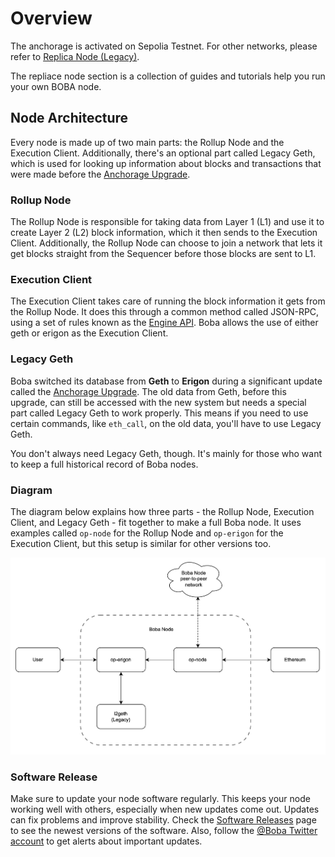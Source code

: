 # Overview

The anchorage is activated on Sepolia Testnet. For other networks, please refer to [Replica Node (Legacy)](https://github.com/bobanetwork/boba_legacy/blob/develop/boba_community/boba-node/README.md).

The repliace node section is a collection of guides and tutorials help you run your own BOBA node.

## Node Architecture

Every node is made up of two main parts: the Rollup Node and the Execution Client. Additionally, there's an optional part called Legacy Geth, which is used for looking up information about blocks and transactions that were made before the [Anchorage Upgrade](https://github.com/bobanetwork/boba/blob/develop/boba-chain-ops/README.md#migration).

### Rollup Node

The Rollup Node is responsible for taking data from Layer 1 (L1) and use it to create Layer 2 (L2) block information, which it then sends to the Execution Client. Additionally, the Rollup Node can choose to join a network that lets it get blocks straight from the Sequencer before those blocks are sent to L1.

### Execution Client

The Execution Client takes care of running the block information it gets from the Rollup Node. It does this through a common method called JSON-RPC, using a set of rules known as the [Engine API](https://github.com/ethereum/execution-apis/blob/main/src/engine/common.md#engine-api----common-definitions). Boba allows the use of either geth or erigon as the Execution Client.

### Legacy Geth

Boba switched its database from **Geth** to **Erigon** during a significant update called the [Anchorage Upgrade](https://github.com/bobanetwork/boba/blob/develop/boba-chain-ops/README.md#migration). The old data from Geth, before this upgrade, can still be accessed with the new system but needs a special part called Legacy Geth to work properly. This means if you need to use certain commands, like `eth_call`, on the old data, you'll have to use Legacy Geth.

You don't always need Legacy Geth, though. It's mainly for those who want to keep a full historical record of Boba nodes.

### Diagram

The diagram below explains how three parts - the Rollup Node, Execution Client, and Legacy Geth - fit together to make a full Boba node. It uses examples called `op-node` for the Rollup Node and `op-erigon` for the Execution Client, but this setup is similar for other versions too.

![image](../diagrams/node-operator.png)

### Software Release

Make sure to update your node software regularly. This keeps your node working well with others, especially when new updates come out. Updates can fix problems and improve stability. Check the [Software Releases](./releases.md) page to see the newest versions of the software. Also, follow the [@Boba Twitter account](https://twitter.com/bobanetwork) to get alerts about important updates.
